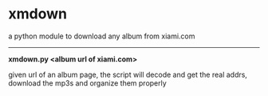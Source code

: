 xmdown
===================

a python module to download any album from xiami.com

-----------
<b>xmdown.py &lt;album url of xiami.com&gt;</b>

given url of an album page, the script will decode and get the real addrs, download the mp3s and organize them properly
